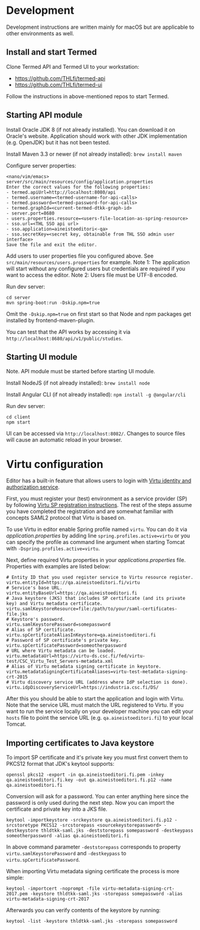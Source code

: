 # Development

Development instructions are written mainly for macOS but are applicable to
other environments as well.

## Install and start Termed

Clone Termed API and Termed UI to your workstation:

- https://github.com/THLfi/termed-api
- https://github.com/THLfi/termed-ui

Follow the instructions in above-mentioned repos to start Termed.

## Starting API module

Install Oracle JDK 8 (if not already installed). You can download it on Oracle's
website. Application should work with other JDK implementation (e.g. OpenJDK)
but it has not been tested.

Install Maven 3.3 or newer (if not already installed): `brew install maven`

Configure server properties:

    <nano/vim/emacs> server/src/main/resources/config/application.properties
    Enter the correct values for the following properties:
    - termed.apiUrl=http://localhost:8080/api
    - termed.username=<termed-username-for-api-calls>
    - termed.password=<termed-password-for-api-calls>
    - termed.graphId=<current-termed-dtkk-graph-id>
    - server.port=8680
    - users.properties.resource=<users-file-location-as-spring-resource>
    - sso.url=<THL SSO api url>
    - sso.application=aineistoeditori<-qa>
    - sso.secretKey=<secret key, obtainable from THL SSO admin user interface>
    Save the file and exit the editor.

Add users to user properties file you configured above. See
`src/main/resources/users.properties` for example. Note 1: The application
will start without any configured users but credentials are required if you
want to access the editor. Note 2: Users file must be UTF-8 encoded.

Run dev server:

    cd server
    mvn spring-boot:run -Dskip.npm=true

Omit the `-Dskip.npm=true` on first start so that Node and npm packages get
installed by frontend-maven-plugin.

You can test that the API works by accessing it via
`http://localhost:8680/api/v1/public/studies`.

## Starting UI module

Note. API module must be started before starting UI module.

Install NodeJS (if not already installed): `brew install node`

Install Angular CLI (if not already installed): `npm install -g @angular/cli`

Run dev server:

    cd client
    npm start

UI can be accessed via `http://localhost:8082/`. Changes to source files will
cause an automatic reload in your browser.

# Virtu configuration

Editor has a built-in feature that allows users to login with
[Virtu identity and authorization service](https://wiki.eduuni.fi/display/CSCVIRTU/Virtu).

First, you must register your (test) environment as a service provider (SP)
by following [Virtu SP registration instructions](https://wiki.eduuni.fi/pages/viewpage.action?pageId=28345593).
The rest of the steps assume you have completed the registration and are
somewhat familiar with concepts SAML2 protocol that Virtu is based on.

To use Virtu in editor enable Spring profile named `virtu`. You can do it
via _application.properties_ by adding line `spring.profiles.active=virtu` or
you can specify the profile as command line argument when starting Tomcat with
`-Dspring.profiles.active=virtu`.

Next, define required Virtu properties in your _applications.properties_ file.
Properties with examples are listed below:

    # Entity ID that you used register service to Virtu resource register.  
    virtu.entityId=https://qa.aineistoeditori.fi/virtu
    # Service's base URL. 
    virtu.entityBaseUrl=https://qa.aineistoeditori.fi
    # Java keystore (JKS) that includes SP certificate (and its private key) and Virtu metadata certificate.
    virtu.samlKeystoreResource=file:/path/to/your/saml-certificates-file.jks
    # Keystore's password.
    virtu.samlKeystorePassword=somepassword
    # Alias of SP certificate.
    virtu.spCertificateAliasInKeystore=qa.aineistoeditori.fi
    # Password of SP certificate's private key.
    virtu.spCertificatePassword=someotherpassword
    # URL where Virtu metadata can be loaded.
    virtu.metadataUrl=https://virtu-ds.csc.fi/fed/virtu-test/CSC_Virtu_Test_Servers-metadata.xml
    # Alias of Virtu metadata signing certificate in keystore.
    virtu.metadataSigningCertificateAliases=virtu-test-metadata-signing-crt-2015
    # Virtu discovery service URL (address where IdP selection is done).
    virtu.idpDiscoveryServiceUrl=https://industria.csc.fi/DS/

After this you should be able to start the application and login with Virtu.
Note that the service URL must match the URL registered to Virtu. If you want
to run the service locally on your developer machine you can edit your `hosts`
file to point the service URL (e.g. `qa.aineistoeditori.fi`) to your local
Tomcat.

## Importing certificates to Java keystore

To import SP certificate and it's private key you must first convert them to
PKCS12 format that JDK's keytool supports:

    openssl pkcs12 -export -in qa.aineistoeditori.fi.pem -inkey qa.aineistoeditori.fi.key -out qa.aineistoeditori.fi.p12 -name qa.aineistoeditori.fi

Conversion will ask for a password. You can enter anything here since the
password is only used during the next step. Now you can import the certificate
and private key into a JKS file.

    keytool -importkeystore -srckeystore qa.aineistoeditori.fi.p12 -srcstoretype PKCS12 -srcstorepass <sourcekeystorepassword> -destkeystore thldtkk-saml.jks -deststorepass somepassword -destkeypass someotherpassword -alias qa.aineistoeditori.fi

In above command parameter `-deststorepass` corresponds to property `virtu.samlKeystorePassword` and `-destkeypass` to `virtu.spCertificatePassword`.

When importing Virtu metadata signing certificate the process is more simple:

    keytool -importcert -noprompt -file virtu-metadata-signing-crt-2017.pem -keystore thldtkk-saml.jks -storepass somepassword -alias virtu-metadata-signing-crt-2017

Afterwards you can verify contents of the keystore by running:

    keytool -list -keystore thldtkk-saml.jks -storepass somepassword
